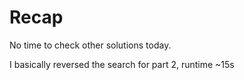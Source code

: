 # Recap

No time to check other solutions today.

I basically reversed the search for part 2, runtime ~15s